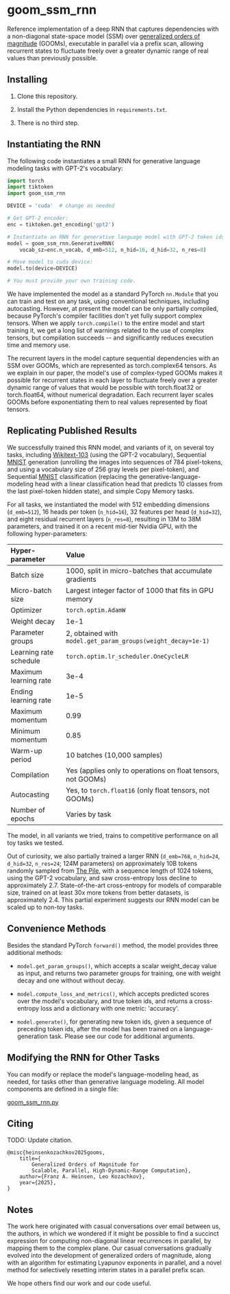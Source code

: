 # goom_ssm_rnn

Reference implementation of a deep RNN that captures dependencies with a non-diagonal state-space model (SSM) over [generalized orders of magnitude](https://github.com/glassroom/generalized_orders_of_magnitude) (GOOMs), executable in parallel via a prefix scan, allowing recurrent states to fluctuate freely over a greater dynamic range of real values than previously possible.


## Installing

1. Clone this repository.

2. Install the Python dependencies in `requirements.txt`.

3. There is no third step.


## Instantiating the RNN

The following code instantiates a small RNN for generative language modeling tasks with GPT-2's vocabulary: 

```python
import torch
import tiktoken
import goom_ssm_rnn

DEVICE = 'cuda'  # change as needed

# Get GPT-2 encoder:
enc = tiktoken.get_encoding('gpt2')

# Instantiate an RNN for generative language model with GPT-2 token ids:
model = goom_ssm_rnn.GenerativeRNN(
    vocab_sz=enc.n_vocab, d_emb=512, n_hid=16, d_hid=32, n_res=8)

# Move model to cuda device:
model.to(device=DEVICE)

# You must provide your own training code.
```

We have implemented the model as a standard PyTorch `nn.Module` that you can train and test on any task, using conventional techniques, including autocasting. However, at present the model can be only partially compiled, because PyTorch's compiler facilities don't yet fully support complex tensors. When we apply `torch.compile()` to the entire model and start training it, we get a long list of warnings related to the use of complex tensors, but compilation succeeds -- and significantly reduces execution time and memory use.

The recurrent layers in the model capture sequential dependencies with an SSM over GOOMs, which are represented as torch.complex64 tensors. As we explain in our paper, the model's use of complex-typed GOOMs makes it possible for recurrent states in each layer to fluctuate freely over a greater dynamic range of values that would be possible with torch.float32 or torch.float64, without numerical degradation. Each recurrent layer scales GOOMs before exponentiating them to real values represented by float tensors.


## Replicating Published Results

We successfully trained this RNN model, and variants of it, on several toy tasks, including [Wikitext-103](https://huggingface.co/datasets/Salesforce/wikitext) (using the GPT-2 vocabulary), Sequential [MNIST](https://huggingface.co/datasets/ylecun/mnist) generation (unrolling the images into sequences of 784 pixel-tokens, and using a vocabulary size of 256 gray levels per pixel-token), and Sequential [MNIST](https://huggingface.co/datasets/ylecun/mnist) classification (replacing the generative-language-modeling head with a linear classification head that predicts 10 classes from the last pixel-token hidden state), and simple Copy Memory tasks.

For all tasks, we instantiated the model with 512 embedding dimensions (`d_emb=512`), 16 heads per token (`n_hid=16`), 32 features per head (`d_hid=32`), and eight residual recurrent layers (`n_res=8`), resulting in 13M to 38M parameters, and trained it on a recent mid-tier Nvidia GPU, with the following hyper-parameters:

| Hyper-parameter        | Value                                                        |
| :--------------------- | :----------------------------------------------------------- |
| Batch size             | 1000, split in micro-batches that accumulate gradients       |
| Micro-batch size       | Largest integer factor of 1000 that fits in GPU memory       |
| Optimizer              | `torch.optim.AdamW`                                          |
| Weight decay           | 1e-1                                                         |
| Parameter groups       | 2, obtained with `model.get_param_groups(weight_decay=1e-1)` |
| Learning rate schedule | `torch.optim.lr_scheduler.OneCycleLR`                        |
| Maximum learning rate  | 3e-4                                                         |
| Ending learning rate   | 1e-5                                                         |
| Maximum momentum       | 0.99                                                         |
| Minimum momentum       | 0.85                                                         |
| Warm-up period         | 10 batches (10,000 samples)                                  |
| Compilation            | Yes (applies only to operations on float tensors, not GOOMs) |
| Autocasting            | Yes, to `torch.float16` (only float tensors, not GOOMs)      |
| Number of epochs       | Varies by task                                               |

The model, in all variants we tried, trains to competitive performance on all toy tasks we tested.

Out of curiosity, we also partially trained a larger RNN (`d_emb=768`, `n_hid=24`, `d_hid=32`, `n_res=24`; 124M parameters) on approximately 10B tokens randomly sampled from [The Pile](https://huggingface.co/datasets/monology/pile-uncopyrighted), with a sequence length of 1024 tokens, using the GPT-2 vocabulary, and saw cross-entropy loss decline to approximately 2.7. State-of-the-art cross-entropy for models of comparable size, trained on at least 30x more tokens from better datasets, is approximately 2.4. This partial experiment suggests our RNN model can be scaled up to non-toy tasks.


## Convenience Methods

Besides the standard PyTorch `forward()` method, the model provides three additional methods:

* `model.get_param_groups()`, which accepts a scalar weight_decay value as input, and returns two parameter groups for training, one with weight decay and one without without decay.

* `model.compute_loss_and_metrics()`, which accepts predicted scores over the model's vocabulary, and true token ids, and returns a cross-entropy loss and a dictionary with one metric: 'accuracy'.

* `model.generate()`, for generating new token ids, given a sequence of preceding token ids, after the model has been trained on a language-generation task. Please see our code for additional arguments.


## Modifying the RNN for Other Tasks

You can modify or replace the model's language-modeling head, as needed, for tasks other than generative language modeling. All model components are defined in a single file:

[goom_ssm_rnn.py](goom_ssm_rnn.py)


## Citing

TODO: Update citation.

```
@misc{heinsenkozachkov2025gooms,
    title={
        Generalized Orders of Magnitude for
        Scalable, Parallel, High-Dynamic-Range Computation},
    author={Franz A. Heinsen, Leo Kozachkov},
    year={2025},
}
```


## Notes

The work here originated with casual conversations over email between us, the authors, in which we wondered if it might be possible to find a succinct expression for computing non-diagonal linear recurrences in parallel, by mapping them to the complex plane. Our casual conversations gradually evolved into the development of generalized orders of magnitude, along with an algorithm for estimating Lyapunov exponents in parallel, and a novel method for selectively resetting interim states in a parallel prefix scan.

We hope others find our work and our code useful.
